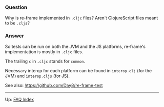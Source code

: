 ### Question

Why is re-frame implemented in `.cljc` files?   Aren't ClojureScript 
files meant to be `.cljs`?

### Answer 

So tests can be run on both the JVM and the JS platforms,
re-frame's implementation is mostly in `.cljc` files. 
 
The trailing `c` in `.cljc` stands for `common`.  

Necessary interop for each platform can be found in
`interop.clj`  (for the JVM)  and `interop.cljs` (for JS).

See also: https://github.com/Day8/re-frame-test


***

Up:  [FAQ Index](README.md)&nbsp;&nbsp;&nbsp;&nbsp;&nbsp;&nbsp;


<!-- START doctoc generated TOC please keep comment here to allow auto update -->
<!-- DON'T EDIT THIS SECTION, INSTEAD RE-RUN doctoc TO UPDATE -->
<!-- END doctoc generated TOC please keep comment here to allow auto update -->
